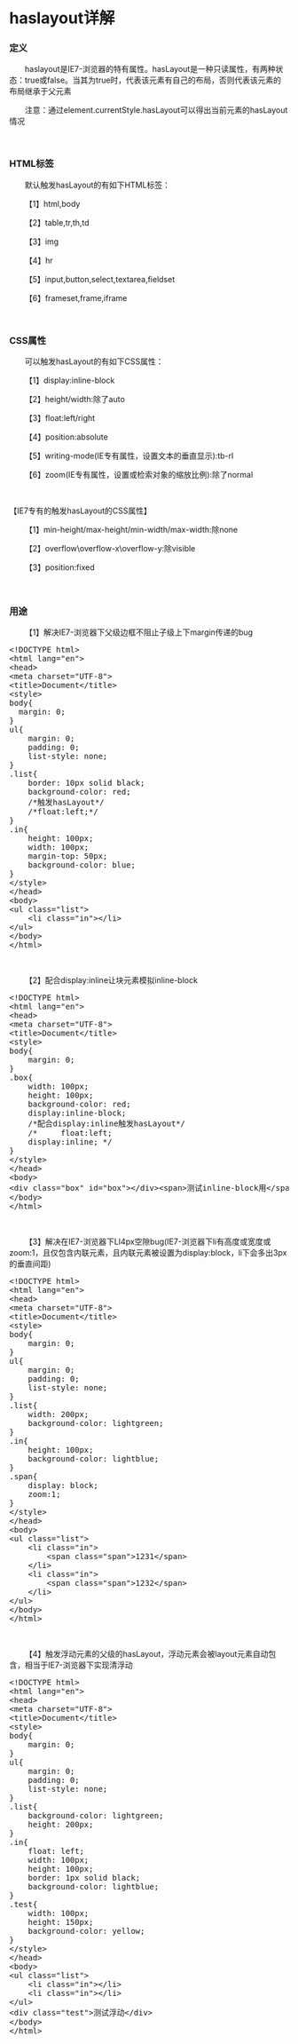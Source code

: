 # haslayout详解

### 定义

&emsp;&emsp;haslayout是IE7-浏览器的特有属性。hasLayout是一种只读属性，有两种状态：true或false。当其为true时，代表该元素有自己的布局，否则代表该元素的布局继承于父元素

&emsp;&emsp;注意：通过element.currentStyle.hasLayout可以得出当前元素的hasLayout情况

&nbsp;

### HTML标签

&emsp;&emsp;默认触发hasLayout的有如下HTML标签：

&emsp;&emsp;【1】html,body

&emsp;&emsp;【2】table,tr,th,td

&emsp;&emsp;【3】img

&emsp;&emsp;【4】hr

&emsp;&emsp;【5】input,button,select,textarea,fieldset

&emsp;&emsp;【6】frameset,frame,iframe

&nbsp;

### CSS属性

&emsp;&emsp;可以触发hasLayout的有如下CSS属性：

&emsp;&emsp;【1】display:inline-block

&emsp;&emsp;【2】height/width:除了auto

&emsp;&emsp;【3】float:left/right

&emsp;&emsp;【4】position:absolute

&emsp;&emsp;【5】writing-mode(IE专有属性，设置文本的垂直显示):tb-rl

&emsp;&emsp;【6】zoom(IE专有属性，设置或检索对象的缩放比例):除了normal

&nbsp;

【IE7专有的触发hasLayout的CSS属性】

&emsp;&emsp;【1】min-height/max-height/min-width/max-width:除none

&emsp;&emsp;【2】overflow\overflow-x\overflow-y:除visible

&emsp;&emsp;【3】position:fixed

&nbsp;　

### 用途

&emsp;&emsp;【1】解决IE7-浏览器下父级边框不阻止子级上下margin传递的bug

<div>
<pre>&lt;!DOCTYPE html&gt;
&lt;html lang="en"&gt;
&lt;head&gt;
&lt;meta charset="UTF-8"&gt;
&lt;title&gt;Document&lt;/title&gt;
&lt;style&gt;
body{
  margin: 0;
}
ul{
    margin: 0;
    padding: 0;
    list-style: none;
}
.list{
    border: 10px solid black;
    background-color: red;
    /*触发hasLayout*/
    /*float:left;*/
}
.in{
    height: 100px;
    width: 100px;
    margin-top: 50px;
    background-color: blue;
}
&lt;/style&gt;
&lt;/head&gt;
&lt;body&gt;
&lt;ul class="list"&gt;
    &lt;li class="in"&gt;&lt;/li&gt;
&lt;/ul&gt;
&lt;/body&gt;    
&lt;/html&gt;    </pre>
</div>

&nbsp;

&emsp;&emsp;【2】配合display:inline让块元素模拟inline-block

<div>
<pre>&lt;!DOCTYPE html&gt;
&lt;html lang="en"&gt;
&lt;head&gt;
&lt;meta charset="UTF-8"&gt;
&lt;title&gt;Document&lt;/title&gt;
&lt;style&gt;
body{
    margin: 0;
}
.box{
    width: 100px;
    height: 100px;
    background-color: red;
    display:inline-block;
    /*配合display:inline触发hasLayout*/
    /*     float:left;
    display:inline; */
}
&lt;/style&gt;
&lt;/head&gt;
&lt;body&gt;
&lt;div class="box" id="box"&gt;&lt;/div&gt;&lt;span&gt;测试inline-block用&lt;/span&gt;
&lt;/body&gt;    
&lt;/html&gt;            </pre>
</div>

&nbsp;

&emsp;&emsp;【3】解决在IE7-浏览器下LI4px空隙bug(IE7-浏览器下li有高度或宽度或zoom:1，且仅包含内联元素，且内联元素被设置为display:block，li下会多出3px的垂直间距)

<div>
<pre>&lt;!DOCTYPE html&gt;
&lt;html lang="en"&gt;
&lt;head&gt;
&lt;meta charset="UTF-8"&gt;
&lt;title&gt;Document&lt;/title&gt;
&lt;style&gt;
body{
    margin: 0;
}
ul{
    margin: 0;
    padding: 0;
    list-style: none;
}
.list{
    width: 200px;
    background-color: lightgreen;
}
.in{
    height: 100px;
    background-color: lightblue;
}
.span{
    display: block;
    zoom:1;
}
&lt;/style&gt;
&lt;/head&gt;
&lt;body&gt;
&lt;ul class="list"&gt;
    &lt;li class="in"&gt;
        &lt;span class="span"&gt;1231&lt;/span&gt;
    &lt;/li&gt;
    &lt;li class="in"&gt;
        &lt;span class="span"&gt;1232&lt;/span&gt;
    &lt;/li&gt;
&lt;/ul&gt;
&lt;/body&gt;    
&lt;/html&gt;        </pre>
</div>

&nbsp;

&emsp;&emsp;【4】触发浮动元素的父级的hasLayout，浮动元素会被layout元素自动包含，相当于IE7-浏览器下实现清浮动

<div>
<pre>&lt;!DOCTYPE html&gt;
&lt;html lang="en"&gt;
&lt;head&gt;
&lt;meta charset="UTF-8"&gt;
&lt;title&gt;Document&lt;/title&gt;
&lt;style&gt;
body{
    margin: 0;
}
ul{
    margin: 0;
    padding: 0;
    list-style: none;
}
.list{
    background-color: lightgreen;
    height: 200px;
}
.in{
    float: left;
    width: 100px;
    height: 100px;
    border: 1px solid black;
    background-color: lightblue;
}
.test{
    width: 100px;
    height: 150px;
    background-color: yellow;
}
&lt;/style&gt;
&lt;/head&gt;
&lt;body&gt;
&lt;ul class="list"&gt;
    &lt;li class="in"&gt;&lt;/li&gt;
    &lt;li class="in"&gt;&lt;/li&gt;
&lt;/ul&gt;
&lt;div class="test"&gt;测试浮动&lt;/div&gt;
&lt;/body&gt;    
&lt;/html&gt;            
</div>
